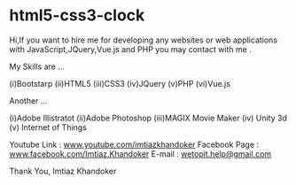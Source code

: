 # html5-css3-clock
Hi,If you want to hire me for developing any websites or web applications with JavaScript,JQuery,Vue.js and PHP you may contact with me .

My Skills are ...

(i)Bootstarp
(ii)HTML5
(iii)CSS3
(iv)JQuery
(v)PHP
(vi)Vue.js

Another ...

(i)Adobe Illistratot
(ii)Adobe Photoshop
(iii)MAGIX Movie Maker
(iv) Unity 3d
(v) Internet of Things

Youtube Link :
www.youtube.com/imtiazkhandoker
Facebook Page :
www.facebook.com/Imtiaz.Khandoker
E-mail :
wetopit.help@gmail.com

Thank You,
Imtiaz Khandoker
